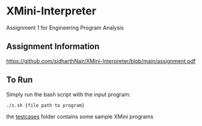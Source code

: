 # XMini-Interpreter
Assignment 1 for Engineering Program Analysis

## Assignment Information
https://github.com/sidharthNair/XMini-Interpreter/blob/main/assignment.pdf

## To Run
Simply run the bash script with the input program:

```./s.sh {file path to program}```

the [testcases](https://github.com/sidharthNair/XMini-Interpreter/tree/main/testcases) folder contains some sample XMini programs

